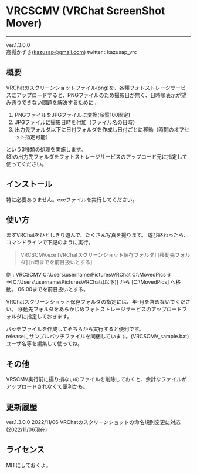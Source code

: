 # VRCSCMV (VRChat ScreenShot Mover)
----------------------------------------------------------
ver.1.3.0.0  
高槻かずさ(kazusap@gmail.com)
twitter : kazusap_vrc

## 概要
VRChatのスクリーンショットファイル(png)を、各種フォトストレージサービスにアップロードすると、PNGファイルのため撮影日が無く、日時順表示が望み通りできない問題を解決するために…  
1. PNGファイルをJPGファイルに変換(品質100固定)  
1. JPGファイルに撮影日時を付加（ファイル名の日時）  
1. 出力先フォルダ以下に日付フォルダを作成し日付ごとに移動（時間のオフセット指定可能）  

という3種類の処理を実施します。  
(3)の出力先フォルダをフォトストレージサービスのアップロード元に指定して使ってください。

## インストール
特に必要ありません。exeファイルを実行してください。

## 使い方
まずVRChatをひとしきり遊んで、たくさん写真を撮ります。
遊び終わったら、コマンドラインで下記のように実行。

> VRCSCMV.exe [VRChatスクリーンショット保存フォルダ] [移動先フォルダ] [n時までを前日扱いとする]

例 : VRCSCMV C:\\Users\\username\\Pictures\\VRChat C:\\MovedPics 6  
→[C:\\Users\\username\\Pictures\\VRChat\\(以下)] から [C:\\MovedPics] へ移動。 06:00までを前日扱いとする。  

VRChatスクリーンショット保存フォルダの指定には、年-月を含めないでください。
移動先フォルダをあらかじめフォトストレージサービスのアップロードフォルダに指定しておきます。  

バッチファイルを作成してそちらから実行すると便利です。  
releaseにサンプルバッチファイルを同梱しています。(VRCSCMV_sample.bat)  
ユーザ名等を編集して使ってね。

## その他
VRSCMV実行前に撮り損ないのファイルを削除しておくと、余計なファイルがアップロードされなくて便利かも。  

## 更新履歴
ver.1.3.0.0 2022/11/06
VRChatのスクリーンショットの命名規則変更に対応(2022/11/06現在)

## ライセンス
MITにしておくよ。
